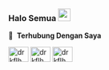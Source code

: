 ### Halo Semua <a href="https://drkflh.github.io/"><img src="https://media.giphy.com/media/hvRJCLFzcasrR4ia7z/giphy.gif" width="25px"></a>

🔗 &nbsp;**Terhubung Dengan Saya**
<p align="left">
<a href="https://dribbble.com/drkflh" target="blank"><img align="center" src="https://raw.githubusercontent.com/rahuldkjain/github-profile-readme-generator/master/src/images/icons/Social/dribbble.svg" alt="drkflh" height="30" width="40" /></a>
<a href="https://www.linkedin.com/in/darik-aflah-480b61219/" target="blank"><img align="center" src="https://raw.githubusercontent.com/rahuldkjain/github-profile-readme-generator/master/src/images/icons/Social/linked-in-alt.svg" alt="drkflh" height="30" width="40" /></a>
<a href="https://www.instagram.com/drkflh/" target="blank"><img align="center" src="https://raw.githubusercontent.com/rahuldkjain/github-profile-readme-generator/master/src/images/icons/Social/instagram.svg" alt="drkflh" height="30" width="40" /></a>
